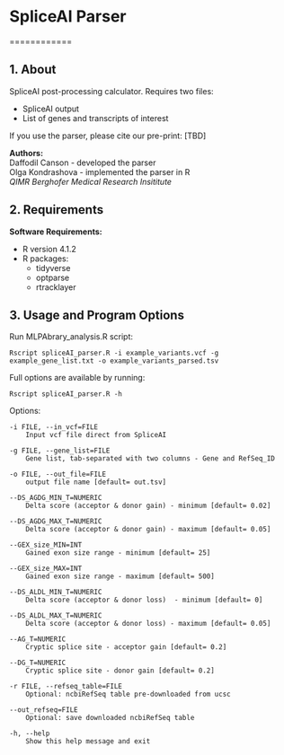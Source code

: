 # SpliceAI Parser

============

## 1. About
SpliceAI post-processing calculator. Requires two files: 
* SpliceAI output
* List of genes and transcripts of interest


If you use the parser, please cite our pre-print: [TBD]

**Authors:**  
Daffodil Canson - developed the parser   
Olga Kondrashova - implemented the parser in R  
*QIMR Berghofer Medical Research Insititute*


## 2. Requirements
**Software Requirements:**  

* R version 4.1.2
* R packages:  
	- tidyverse
	- optparse
	- rtracklayer


## 3. Usage and Program Options

Run MLPAbrary_analysis.R script:

`Rscript spliceAI_parser.R -i example_variants.vcf -g example_gene_list.txt -o example_variants_parsed.tsv`



Full options are available by running:

`Rscript spliceAI_parser.R -h`


 Options:
 

	
	-i FILE, --in_vcf=FILE
		Input vcf file direct from SpliceAI

	-g FILE, --gene_list=FILE
		Gene list, tab-separated with two columns - Gene and RefSeq_ID

	-o FILE, --out_file=FILE
		output file name [default= out.tsv]

	--DS_AGDG_MIN_T=NUMERIC
		Delta score (acceptor & donor gain) - minimum [default= 0.02]

	--DS_AGDG_MAX_T=NUMERIC
		Delta score (acceptor & donor gain) - maximum [default= 0.05]

	--GEX_size_MIN=INT
		Gained exon size range - minimum [default= 25]

	--GEX_size_MAX=INT
		Gained exon size range - maximum [default= 500]

	--DS_ALDL_MIN_T=NUMERIC
		Delta score (acceptor & donor loss)  - minimum [default= 0]

	--DS_ALDL_MAX_T=NUMERIC
		Delta score (acceptor & donor loss) - maximum [default= 0.05]

	--AG_T=NUMERIC
		Cryptic splice site - acceptor gain [default= 0.2]

	--DG_T=NUMERIC
		Cryptic splice site - donor gain [default= 0.2]

	-r FILE, --refseq_table=FILE
		Optional: ncbiRefSeq table pre-downloaded from ucsc

	--out_refseq=FILE
		Optional: save downloaded ncbiRefSeq table

	-h, --help
		Show this help message and exit
